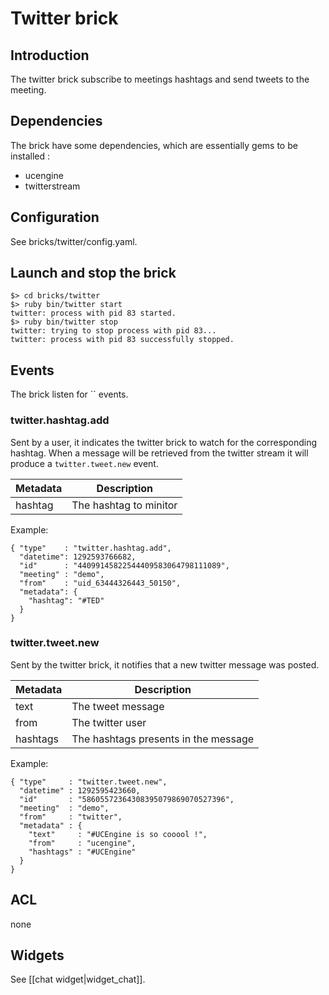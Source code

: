# Twitter brick

## Introduction

The twitter brick subscribe to meetings hashtags and send tweets to the meeting.

## Dependencies

The brick have some dependencies, which are essentially gems to be installed :

* ucengine
* twitterstream

## Configuration

See bricks/twitter/config.yaml.

## Launch and stop the brick

    $> cd bricks/twitter
    $> ruby bin/twitter start
    twitter: process with pid 83 started.
    $> ruby bin/twitter stop
    twitter: trying to stop process with pid 83...
    twitter: process with pid 83 successfully stopped.

## Events

The brick listen for `` events. 

### twitter.hashtag.add

Sent by a user, it indicates the twitter brick to watch for the corresponding
hashtag. When a message will be retrieved from the twitter stream it will
produce a `twitter.tweet.new` event.

Metadata       | Description
---------------|-------------------------------------------------------------------------------------------------------
hashtag        | The hashtag to minitor

Example:

    { "type"    : "twitter.hashtag.add",
      "datetime": 1292593766682,
      "id"      : "44099145822544409583064798111089",
      "meeting" : "demo",
      "from"    : "uid_63444326443_50150",
      "metadata": {
        "hashtag": "#TED"
      }
    }

### twitter.tweet.new

Sent by the twitter brick, it notifies that a new twitter message was posted.

Metadata       | Description
---------------|-------------------------------------------------------------------------------------------------------
text           | The tweet message
from           | The twitter user
hashtags       | The hashtags presents in the message

Example:

    { "type"     : "twitter.tweet.new",
      "datetime" : 1292595423660,
      "id"       : "58605572364308395079869070527396",
      "meeting"  : "demo",
      "from"     : "twitter",
      "metadata" : {
        "text"     : "#UCEngine is so cooool !",
        "from"     : "ucengine",
        "hashtags" : "#UCEngine"
      }
    }

## ACL

none

## Widgets

See [[chat widget|widget_chat]].
